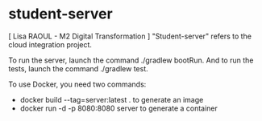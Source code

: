 # student-server
[ Lisa RAOUL - M2 Digital Transformation ]
"Student-server" refers to the cloud integration project.

To run the server, launch the command ./gradlew bootRun.
And to run the tests, launch the command ./gradlew test.

To use Docker, you need two commands:
- docker build --tag=server:latest . to generate an image
- docker run -d -p 8080:8080 server to generate a container